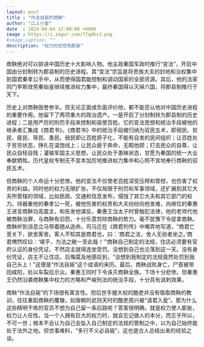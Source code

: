 ```yaml
---
layout: post
title : "作法自毙的商鞅"
author: "江上小堂"
date  : 2024-08-04 12:00:00 +0800
image : https://i.imgur.com/77qd6zJ.png
#image_caption: ""
description: "权力的任性和膨胀"
---
```


商鞅绝对可以排进中国历史十大影响人物。他主政秦国军政时推行“变法”，开启中国由分封制转为郡县制的历史进程。其“变法”宗旨是将贵族大夫的封地和治权集中到国君秦孝公手中，从而使得国君能控制和调动国家的全部资源。其后，他的法家同门李斯效劳秦始皇继续推进权力集中，最终秦国得以灭掉六国，将郡县制推行于天下。

<!--more-->

历史上对商鞅毁誉参半。但无论正面或负面评价他，都不能否认他对中国历史进程的重要作用。他留下了两项重大的政治遗产。一是开启了分封制转为郡县制的历史进程；二是用严厉的刑罚手段来控制和驱使百姓。它的变法思想和统治手段被他的继承者汇集成《商君书》。《商君书》中的统治手段被归纳为驭民五术，即弱民、贫民、疲民、辱民、愚民。弱民即让百姓原子化，不能有自发的民间组织；让百姓处于贫穷状态，挣扎在温饱线上；让民众疲于奔命，无暇他顾；打击民众的自尊，让民众自轻自贱；灌输军国主义思想，让民众处于愚昧状态，甘愿为秦国的统一大业奉献牺牲。历代皇权专制无不变本加厉地推进权力集中和心照不宣地奉行商鞅的驭民五术。

但商鞅的个人命运十分悲惨。他的变法不仅使老百姓深受压榨和管控，也伤害了权贵的利益。同时他的权力无限扩张，不仅局限于刑罚和军事领域，还扩展到其它大夫所管辖的领域，比如民政、交通和信息发布，侵蚀了其它大夫和其它部门的权力。待器重他的秦孝公一死，被他伤害的权贵和大夫纷纷向他发难，向继位的秦惠王进言商鞅功高震主，和告发他谋反。秦惠王当太子时曾触犯法律，他的老师代他被商鞅治罪，与商鞅有旧怨，十分乐意剪除商鞅的势力。毫不犹豫下令捉拿商鞅。商鞅听到消息立马带着随从逃命。司马迁在《商君列传》中嘲弄地写道，“商君亡至关下，欲舍客舍。客人不知其是商君也，曰：‘商君之法，舍人无验者坐之。’商君喟然叹曰：‘嗟乎，为法之敝一至此哉！’”商鞅自己制定的法规，住店必须要有官府认证的身份凭证，不然店主就得连坐受罚。没想到自己也沦落到这一天。没有身份凭证，店主不让住店。后悔莫及地感叹到，“没想到我制定的法规竟然处罚到我自己头上！”这便是“作法自毙”这个成语的来历。最后，商鞅战败身亡，尸首被带回咸阳，处以车裂后示众。秦惠王同时下令诛灭商鞅全族。下场十分悲惨。但秦惠王仍然沿袭商鞅集中权力的方略和严峻刑法的统治手段，十分具有讽刺效果。

商鞅“作法自毙”的下场很有寓言性。但后世手握大权的酷吏并没有吸取商鞅的教训，往往重蹈商鞅的覆辙，如唐朝的武则天时的酷吏周兴被“请君入瓮”。那为什么这些精明干练的官员不想为自己留一条后路呢？答案很明确，就是权力使人膨胀，权力让人任性。当一个人拥有巨大的权力时，就会忘记做人的本分，而忘乎所以，不可一世；根本不会认为自己会坠入自己制定的法规的管制之中，以为自己始终能处于法外之地。但世事难料，“多行不义必自毙”，这也是古人总结出来的经验之谈。

<!--END-->
